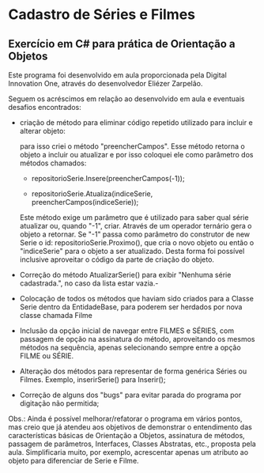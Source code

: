 <h1>Cadastro de Séries e Filmes</h1>

<h2>Exercício em C# para prática de Orientação a Objetos</h2>

Este programa foi desenvolvido em aula proporcionada pela Digital Innovation One, através do desenvolvedor Eliézer Zarpelão.

Seguem os acréscimos em relação ao desenvolvido em aula e eventuais desafios encontrados:

- criação de método para eliminar código repetido utilizado para incluir e alterar objeto:

  para isso criei o método "preencherCampos". Esse método retorna o objeto a incluir ou atualizar e por isso coloquei ele como parâmetro dos métodos chamados: 

  - repositorioSerie.Insere(preencherCampos(-1));

  - repositorioSerie.Atualiza(indiceSerie, preencherCampos(indiceSerie));

  Este método exige um parâmetro que é utilizado para saber qual série atualizar ou, quando "-1", criar. Através de um operador ternário gera o objeto a retornar. Se "-1" passa como parâmetro do construtor de new Serie o id: repositorioSerie.Proximo(), que cria o novo objeto ou então o "indiceSerie" para o objeto a ser atualizado. Desta forma foi possível inclusive aproveitar o código da parte de criação do objeto.

  

- Correção do método AtualizarSerie() para exibir "Nenhuma série cadastrada.", no caso da lista estar vazia.-  

- Colocação de todos os métodos que haviam sido criados para a Classe Serie dentro da EntidadeBase, para poderem ser herdados por nova classe chamada Filme

- Inclusão da opção inicial de navegar entre FILMES e SÉRIES, com passagem de opção na assinatura do método, aproveitando os mesmos métodos na sequência, apenas selecionando sempre entre a opção FILME ou SÉRIE.

- Alteração dos métodos para representar de forma genérica Séries ou Filmes. Exemplo, inserirSerie() para Inserir();

- Correção de alguns dos "bugs" para evitar parada do programa por digitação não permitida;

Obs.: Ainda é possível melhorar/refatorar o programa em vários pontos, mas creio que já atendeu aos objetivos de demonstrar o entendimento das características básicas de Orientação a Objetos, assinatura de métodos, passagem de parâmetros, Interfaces, Classes Abstratas, etc., proposta pela aula. Simplificaria muito, por exemplo, acrescentar apenas um atributo ao objeto para diferenciar de Serie e Filme.
